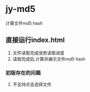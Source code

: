 # jy-md5
计算文件md5 hash
## 直接运行index.html
1. 文件读取完成涨势读取进度
2. 读取完成后,计算并展示文件md5 hash    
### 初版存在的问题
1. 不支持点击选择文件
